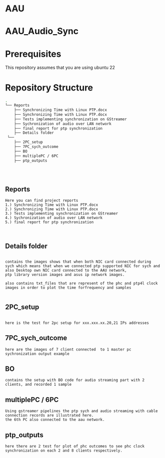 # AAU

# AAU_Audio_Sync

# Prerequisites
This repository assumes that you are using ubuntu 22


# Repository Structure
```bash
.
└── Reports
    ├── Synchronizing Time with Linux PTP.docx
    ├── Synchronizing Time with Linux PTP.docx
    ├── Tests implementing synchronization on GStreamer
    ├── Sychronization of audio over LAN network
    ├── final report for ptp synchronization 
    ├── Details folder
 └──    
    ├── 2PC_setup
    ├── 7PC_sych_outcome
    ├── BO
    ├── multiplePC / 6PC
    ├── ptp_outputs


  
```

## Reports

```
Here you can find project reports
1.) Synchronizing Time with Linux PTP.docx
2.) Synchronizing Time with Linux PTP.docx
3.) Tests implementing synchronization on GStreamer
4.) Sychronization of audio over LAN network
5.) final report for ptp synchronization



```

## Details folder
```

contains the images shows that when both NIC card connected during sych which means that when we connected ptp supported NIC for sych and also Desktop own NIC card connected to the AAU network,
ptp library version images and asus ip network images.

also contains txt_files that are represent of the phc and ptp4l clock images in order to plot the time forfrequency and samples


```
## 2PC_setup
```

here is the test for 2pc setup for xxx.xxx.xx.20,21 IPs addresses
```
## 7PC_sych_outcome
```
here are the images of 7 client connected  to 1 master pc sychronization output example
```
## BO 
```
contains the setup with BO code for audio streaming part with 2 clients, and recorded 1 sample
```
## multiplePC / 6PC
```
Using gstreamer pipelines the ptp sych and audio streaming with cable connection records are illustrated here.
the 6th PC also connected to the aau network.
```
## ptp_outputs
```
here there are 2 test for plot of phc outcomes to see phc clock synchronization on each 2 and 8 clients respectively.

